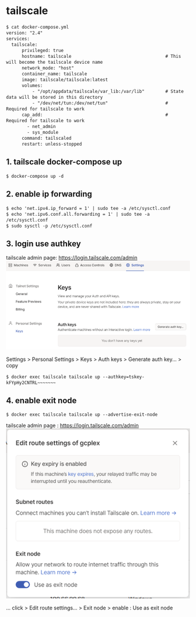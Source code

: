 ﻿# tailscale
```
$ cat docker-compose.yml
version: "2.4"
services:
  tailscale:
      privileged: true
      hostname: tailscale                                    # This will become the tailscale device name
      network_mode: "host"
      container_name: tailscale
      image: tailscale/tailscale:latest
      volumes:
          - "/opt/appdata/tailscale/var_lib:/var/lib"        # State data will be stored in this directory
          - "/dev/net/tun:/dev/net/tun"                      # Required for tailscale to work
      cap_add:                                               # Required for tailscale to work
        - net_admin
        - sys_module
      command: tailscaled
      restart: unless-stopped
```
## 1. tailscale docker-compose up
```
$ docker-compose up -d
```
## 2. enable ip forwarding
```
$ echo 'net.ipv4.ip_forward = 1' | sudo tee -a /etc/sysctl.conf
$ echo 'net.ipv6.conf.all.forwarding = 1' | sudo tee -a /etc/sysctl.conf
$ sudo sysctl -p /etc/sysctl.conf
```
## 3. login use authkey
tailscale admin page: https://login.tailscale.com/admin
![Auth key](./img/authkeys.PNG "Authkeys")

Settings > Personal Settings > Keys > Auth keys > Generate auth key... > copy
```
$ docker exec tailscale tailscale up --authkey=tskey-kFYpHy2CNTRL~~~~~~~
```
## 4. enable exit node
```
$ docker exec tailscale tailscale up --advertise-exit-node
```
tailscale admin page : https://login.tailscale.com/admin
![Exit node](./img/exitnode.PNG "Exit node")

... click > Edit route settings... > Exit node > enable : Use as exit node
